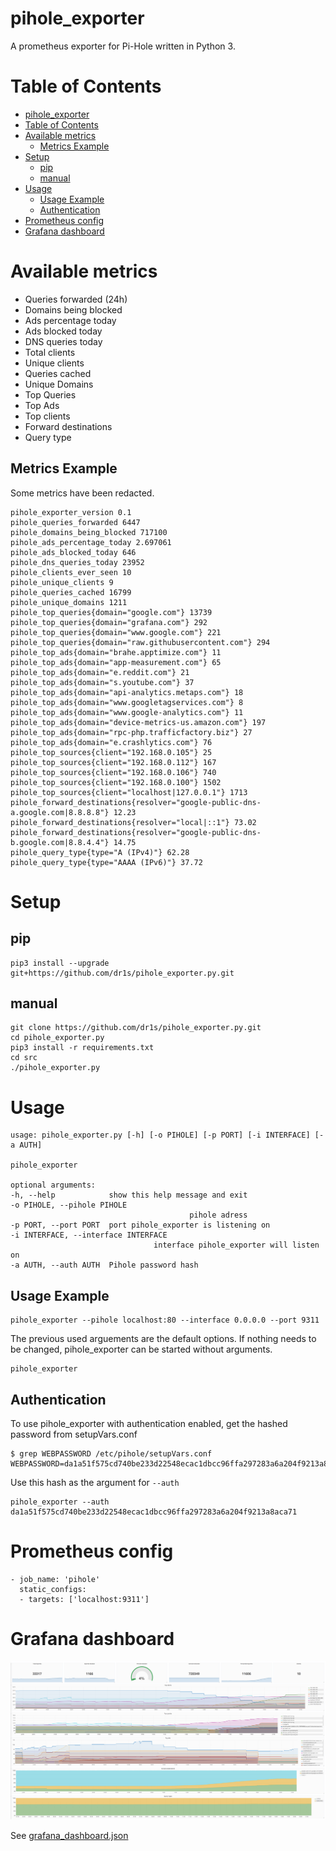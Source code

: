 # pihole_exporter
A prometheus exporter for Pi-Hole written in Python 3.


# Table of Contents
<!-- TOC depthFrom:1 depthTo:6 withLinks:1 updateOnSave:1 orderedList:0 -->

- [pihole_exporter](#piholeexporter)
- [Table of Contents](#table-of-contents)
- [Available metrics](#available-metrics)
	- [Metrics Example](#metrics-example)
- [Setup](#setup)
	- [pip](#pip)
	- [manual](#manual)
- [Usage](#usage)
	- [Usage Example](#usage-example)
	- [Authentication](#authentication)
- [Prometheus config](#prometheus-config)
- [Grafana dashboard](#grafana-dashboard)

<!-- /TOC -->

# Available metrics
* Queries forwarded (24h)
* Domains being blocked
* Ads percentage today
* Ads blocked today
* DNS queries today
* Total clients
* Unique clients
* Queries cached
* Unique Domains
* Top Queries
* Top Ads
* Top clients
* Forward destinations
* Query type

## Metrics Example
Some metrics have been redacted.

    pihole_exporter_version 0.1
    pihole_queries_forwarded 6447
    pihole_domains_being_blocked 717100
    pihole_ads_percentage_today 2.697061
    pihole_ads_blocked_today 646
    pihole_dns_queries_today 23952
    pihole_clients_ever_seen 10
    pihole_unique_clients 9
    pihole_queries_cached 16799
    pihole_unique_domains 1211
    pihole_top_queries{domain="google.com"} 13739
    pihole_top_queries{domain="grafana.com"} 292
    pihole_top_queries{domain="www.google.com"} 221
    pihole_top_queries{domain="raw.githubusercontent.com"} 294
    pihole_top_ads{domain="brahe.apptimize.com"} 11
    pihole_top_ads{domain="app-measurement.com"} 65
    pihole_top_ads{domain="e.reddit.com"} 21
    pihole_top_ads{domain="s.youtube.com"} 37
    pihole_top_ads{domain="api-analytics.metaps.com"} 18
    pihole_top_ads{domain="www.googletagservices.com"} 8
    pihole_top_ads{domain="www.google-analytics.com"} 11
    pihole_top_ads{domain="device-metrics-us.amazon.com"} 197
    pihole_top_ads{domain="rpc-php.trafficfactory.biz"} 27
    pihole_top_ads{domain="e.crashlytics.com"} 76
    pihole_top_sources{client="192.168.0.105"} 25
    pihole_top_sources{client="192.168.0.112"} 167
    pihole_top_sources{client="192.168.0.106"} 740
    pihole_top_sources{client="192.168.0.100"} 1502
    pihole_top_sources{client="localhost|127.0.0.1"} 1713
    pihole_forward_destinations{resolver="google-public-dns-a.google.com|8.8.8.8"} 12.23
    pihole_forward_destinations{resolver="local|::1"} 73.02
    pihole_forward_destinations{resolver="google-public-dns-b.google.com|8.8.4.4"} 14.75
    pihole_query_type{type="A (IPv4)"} 62.28
    pihole_query_type{type="AAAA (IPv6)"} 37.72

# Setup

## pip
    pip3 install --upgrade git+https://github.com/dr1s/pihole_exporter.py.git

## manual
    git clone https://github.com/dr1s/pihole_exporter.py.git
    cd pihole_exporter.py
    pip3 install -r requirements.txt
    cd src
    ./pihole_exporter.py

# Usage
	usage: pihole_exporter.py [-h] [-o PIHOLE] [-p PORT] [-i INTERFACE] [-a AUTH]

	pihole_exporter

	optional arguments:
	-h, --help            show this help message and exit
	-o PIHOLE, --pihole PIHOLE
											pihole adress
	-p PORT, --port PORT  port pihole_exporter is listening on
	-i INTERFACE, --interface INTERFACE
									interface pihole_exporter will listen on
	-a AUTH, --auth AUTH  Pihole password hash
	
## Usage Example

    pihole_exporter --pihole localhost:80 --interface 0.0.0.0 --port 9311

The previous used arguements are the default options. If nothing needs to be changed, pihole_exporter can be started without arguments.

	pihole_exporter

## Authentication
To use pihole_exporter with authentication enabled, get the hashed password from setupVars.conf

	$ grep WEBPASSWORD /etc/pihole/setupVars.conf
	WEBPASSWORD=da1a51f575cd740be233d22548ecac1dbcc96ffa297283a6a204f9213a8aca71

Use this hash as the argument for `--auth`

	pihole_exporter --auth da1a51f575cd740be233d22548ecac1dbcc96ffa297283a6a204f9213a8aca71


# Prometheus config
    - job_name: 'pihole'
      static_configs:
      - targets: ['localhost:9311']

# Grafana dashboard
![Grafana Dashboard](grafana.png)

See [grafana_dashboard.json](grafana_dashboard.json)
